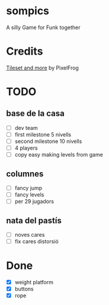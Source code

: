 # sompics

A silly Game for Funk together

# Credits

[Tileset and more](https://pixelfrog-assets.itch.io/kings-and-pigs) by PixelFrog

# TODO

## base de la casa

- [ ] dev team
- [ ] first milestone 5 nivells
- [ ] second milestone 10 nivells
- [ ] 4 players
- [ ] copy easy making levels from game

## columnes

- [ ] fancy jump
- [ ] fancy levels
- [ ] per 29 jugadors

## nata del pastís

- [ ] noves cares
- [ ] fix cares distorsió

# Done

- [x] weight platform
- [x] buttons
- [x] rope
